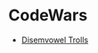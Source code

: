 # CodeWars

- [Disemvowel Trolls](https://www.codewars.com/kata/52fba66badcd10859f00097e/train/javascript)
